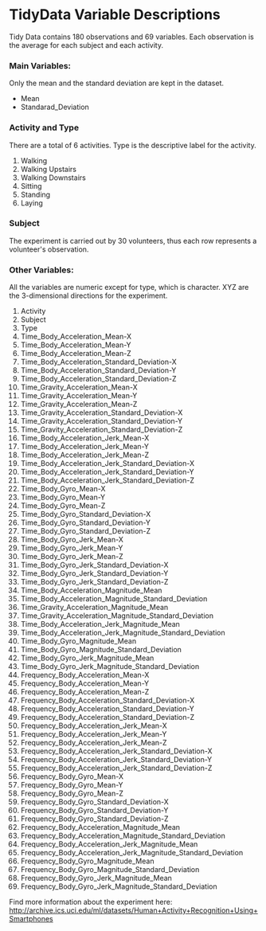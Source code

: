# TidyData Variable Descriptions

Tidy Data contains 180 observations and 69 variables. Each observation is the average for each subject and each activity.

### Main Variables:
Only the mean and the standard deviation are kept in the dataset.

* Mean
* Standarad_Deviation

### Activity and Type

There are a total of 6 activities. Type is the descriptive label for the activity.

1. Walking
2. Walking Upstairs
3. Walking Downstairs
4. Sitting
5. Standing
6. Laying

### Subject

The experiment is carried out by 30 volunteers, thus each row represents a volunteer's observation.

### Other Variables:

All the variables are numeric except for type, which is character. XYZ are the 3-dimensional directions for the experiment.

1.	 Activity
2.	 Subject
3.	 Type
4.	 Time_Body_Acceleration_Mean-X
5.	 Time_Body_Acceleration_Mean-Y
6.	 Time_Body_Acceleration_Mean-Z
7.	 Time_Body_Acceleration_Standard_Deviation-X
8.	 Time_Body_Acceleration_Standard_Deviation-Y
9.	 Time_Body_Acceleration_Standard_Deviation-Z
10.	 Time_Gravity_Acceleration_Mean-X
11.	 Time_Gravity_Acceleration_Mean-Y
12.	 Time_Gravity_Acceleration_Mean-Z
13.	 Time_Gravity_Acceleration_Standard_Deviation-X
14.	 Time_Gravity_Acceleration_Standard_Deviation-Y
15.	 Time_Gravity_Acceleration_Standard_Deviation-Z
16.	 Time_Body_Acceleration_Jerk_Mean-X
17.	 Time_Body_Acceleration_Jerk_Mean-Y
18.	 Time_Body_Acceleration_Jerk_Mean-Z
19.	 Time_Body_Acceleration_Jerk_Standard_Deviation-X
20.	 Time_Body_Acceleration_Jerk_Standard_Deviation-Y
21.	 Time_Body_Acceleration_Jerk_Standard_Deviation-Z
22.	 Time_Body_Gyro_Mean-X
23.	 Time_Body_Gyro_Mean-Y
24.	 Time_Body_Gyro_Mean-Z
25.	 Time_Body_Gyro_Standard_Deviation-X
26.	 Time_Body_Gyro_Standard_Deviation-Y
27.	 Time_Body_Gyro_Standard_Deviation-Z
28.	 Time_Body_Gyro_Jerk_Mean-X
29.	 Time_Body_Gyro_Jerk_Mean-Y
30.	 Time_Body_Gyro_Jerk_Mean-Z
31.	 Time_Body_Gyro_Jerk_Standard_Deviation-X
32.	 Time_Body_Gyro_Jerk_Standard_Deviation-Y
33.	 Time_Body_Gyro_Jerk_Standard_Deviation-Z
34.	 Time_Body_Acceleration_Magnitude_Mean
35.	 Time_Body_Acceleration_Magnitude_Standard_Deviation
36.	 Time_Gravity_Acceleration_Magnitude_Mean
37.	 Time_Gravity_Acceleration_Magnitude_Standard_Deviation
38.	 Time_Body_Acceleration_Jerk_Magnitude_Mean
39.	 Time_Body_Acceleration_Jerk_Magnitude_Standard_Deviation
40.	 Time_Body_Gyro_Magnitude_Mean
41.	 Time_Body_Gyro_Magnitude_Standard_Deviation
42.	 Time_Body_Gyro_Jerk_Magnitude_Mean
43.	 Time_Body_Gyro_Jerk_Magnitude_Standard_Deviation
44.	 Frequency_Body_Acceleration_Mean-X
45.	 Frequency_Body_Acceleration_Mean-Y
46.	 Frequency_Body_Acceleration_Mean-Z
47.	 Frequency_Body_Acceleration_Standard_Deviation-X
48.	 Frequency_Body_Acceleration_Standard_Deviation-Y
49.	 Frequency_Body_Acceleration_Standard_Deviation-Z
50.	 Frequency_Body_Acceleration_Jerk_Mean-X
51.	 Frequency_Body_Acceleration_Jerk_Mean-Y
52.	 Frequency_Body_Acceleration_Jerk_Mean-Z
53.	 Frequency_Body_Acceleration_Jerk_Standard_Deviation-X
54.	 Frequency_Body_Acceleration_Jerk_Standard_Deviation-Y
55.	 Frequency_Body_Acceleration_Jerk_Standard_Deviation-Z
56.	 Frequency_Body_Gyro_Mean-X
57.	 Frequency_Body_Gyro_Mean-Y
58.	 Frequency_Body_Gyro_Mean-Z
59.	 Frequency_Body_Gyro_Standard_Deviation-X
60.	 Frequency_Body_Gyro_Standard_Deviation-Y
61.	 Frequency_Body_Gyro_Standard_Deviation-Z
62.	 Frequency_Body_Acceleration_Magnitude_Mean
63.	 Frequency_Body_Acceleration_Magnitude_Standard_Deviation
64.	 Frequency_Body_Acceleration_Jerk_Magnitude_Mean
65.	 Frequency_Body_Acceleration_Jerk_Magnitude_Standard_Deviation
66.	 Frequency_Body_Gyro_Magnitude_Mean
67.	 Frequency_Body_Gyro_Magnitude_Standard_Deviation
68.	 Frequency_Body_Gyro_Jerk_Magnitude_Mean
69.	 Frequency_Body_Gyro_Jerk_Magnitude_Standard_Deviation

Find more information about the experiment here: http://archive.ics.uci.edu/ml/datasets/Human+Activity+Recognition+Using+Smartphones



